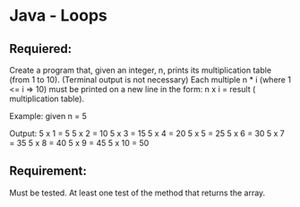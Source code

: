 # Java - Loops

## Requiered:

Create a program that, given an integer, n, prints its multiplication table (from 1 to 10). (Terminal output is not necessary)
Each multiple n * i (where 1 <= i => 10) must be printed on a new line in the form: n x i = result ( multiplication table).

Example: given n = 5

Output:
5 x 1 = 5
5 x 2 = 10
5 x 3 = 15
5 x 4 = 20
5 x 5 = 25
5 x 6 = 30
5 x 7 = 35
5 x 8 = 40
5 x 9 = 45
5 x 10 = 50

## Requirement:

Must be tested. At least one test of the method that returns the array.